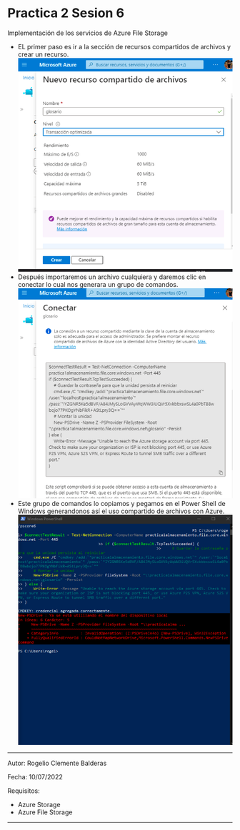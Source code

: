 # Practica 2 Sesion 6
Implementación de los servicios de Azure File Storage

- EL primer paso es ir a la sección de recursos compartidos de archivos y crear un recurso.
![ss](I12.png)
- Después importaremos un archivo cualquiera y daremos clic en conectar lo cual nos generara un grupo de comandos.
![ss](I22.png)
- Este grupo de comandos lo copiamos y pegamos en el Power Shell de Windows generandonos así el uso compartido de archivos con Azure.
![ss](I32.png)

---
Autor: Rogelio Clemente Balderas

Fecha: 10/07/2022

Requisitos:
- Azure Storage
- Azure File Storage

---
